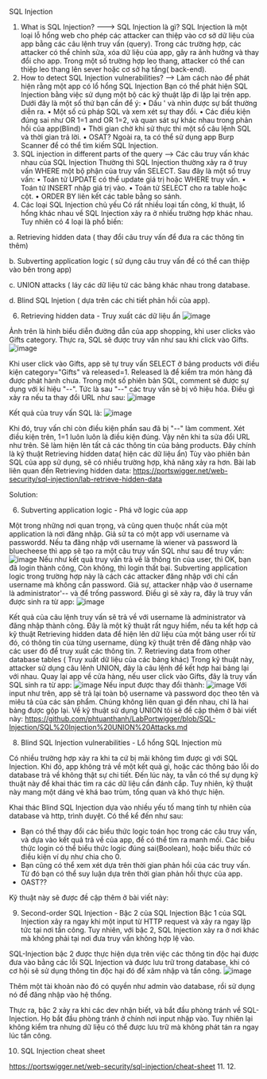 SQL Injection
1. What is SQL Injection? ---> SQL Injection là gì?
SQL Injection là một loại lỗ hổng web cho phép các attacker  can thiệp vào cơ sở dữ liệu của app bằng các câu lệnh truy vấn (query). Trong các trường hợp, các attacker có thể chỉnh sửa, xóa dữ liệu của app, gây ra ảnh hưởng và thay đổi cho app. Trong một số trường hợp leo thang, attacker có thể can thiệp leo thang lên sever hoặc cơ sở hạ tầng( back-end).
2. How to detect SQL Injection vulnerabilities? --> Làm cách nào để phát hiện rằng một app có lổ hổng SQL Injection
Bạn có thể phát hiện SQL Injection bằng việc sử dụng một bộ các kỹ thuật lặp đi lặp lại trên app.  Dưới đây là một số thứ bạn cần để ý:
•	Dấu ' và nhìn được sự bất thường diễn ra.
•	Một số cú pháp SQL và xem xét sự thay đổi.
•	Các điều kiện đúng sai như OR 1=1 and OR 1=2, và quan sát sự khác nhau trong phản hồi của app(Blind)
•	Thời gian chờ khi sử thực thi một số câu lệnh SQL và thời gian trả lời.
•	OSAT?
Ngoài ra, ta có thể sử dụng app Burp Scanner để có thể tìm kiếm SQL Injection.
3. SQL injection in different parts of the query --> Các câu truy vấn khác nhau của SQL Injection
Thường thì SQL Injection thường xảy ra ở truy vấn WHERE một bộ phận của truy vấn SELECT. Sau đây là một số truy vấn:
•	Toán tử UPDATE có thể update giá trị hoặc WHERE truy vấn.
•	Toán tử INSERT nhập giá trị vào.
•	Toán tử SELECT cho ra table hoặc cột.
•	ORDER BY liên kết các table bằng so sánh.
4. Các loại SQL Injection chủ yếu
Có rất nhiều loại tấn công, kĩ thuật, lổ hổng khác nhau về SQL Injection xảy ra ở nhiều trường hợp khác nhau. Tuy nhiên có 4 loại là phổ biến:

a. Retrieving hidden data ( thay đổi câu truy vấn để đưa ra các thông tin thêm)

b. Subverting application logic ( sử dụng câu truy vấn đề có thể can thiệp vào bên trong app)

c. UNION attacks ( láy các dữ liệu từ các bảng khác nhau trong database.

d. Blind SQL Injetion ( dựa trên các chi tiết phản hồi của app).

6. Retrieving hidden data - Truy xuất các dữ liệu ẩn
 ![image](https://github.com/phtuanthanh/LabPortwigger/assets/138991479/0475b206-16ea-4bcc-9d20-441c4735da9a)

Ảnh trên là hình biểu diễn đường dẫn của app shopping, khi user clicks vào Gifts category.  Thực ra, SQL sẽ được truy vấn như sau khi click vào Gifts.
![image](https://github.com/phtuanthanh/LabPortwigger/assets/138991479/6ddeb2b8-fc2a-4292-a555-7ee98b7e3f9a)

 Khi user click vào Gifts, app sẽ tự truy vấn SELECT ở bảng products với điều kiện category="Gifts" và released=1. Released là để kiểm tra món hàng đã được phát hành chưa.
Trong một số phiên bản SQL, comment sẽ được sự dụng với kí hiệu "--". Tức là sau "--" các truy vấn sẽ bị vô hiệu hóa. Điều gì xảy ra nếu ta thay đổi URL như sau:
![image](https://github.com/phtuanthanh/LabPortwigger/assets/138991479/2247a288-99a4-4757-81bf-da778718dff3)

Kết quả của truy vấn SQL là: 
 ![image](https://github.com/phtuanthanh/LabPortwigger/assets/138991479/5e5500fc-d8e7-4038-a152-ad56a1db287d)

Khi đó, truy vấn chỉ còn điều kiện      phần sau đã bị "--" làm comment.
Xét điều kiện trên, 1=1 luôn luôn là điều kiện đúng. Vậy nên khi ta sửa đổi URL như trên.  Sẽ làm hiện lên tất cả các thông tin của bảng products. Đây chính là kỹ thuật Retrieving hidden data( hiện
các dữ liệu ẩn)
Tùy vào phiên bản SQL của app sử dụng, sẽ có nhiều trường hợp, khả năng xảy ra hơn.
Bài lab liên quan đến Retrieving hidden data: https://portswigger.net/web-security/sql-injection/lab-retrieve-hidden-data

Solution: 

6. Subverting application logic - Phá vỡ logic của app
   
Một trong những nơi quan trọng, và cũng quen thuộc nhất của một application là nơi đăng nhập. Giả sử ta có một app với username và passwordd. Nếu ta đăng nhập với username là wiener và password là bluecheese
thì app sẽ tạo ra một câu truy vấn SQL như sau để truy vấn:
![image](https://github.com/phtuanthanh/LabPortwigger/assets/138991479/7d117a31-9ed0-4251-8dd3-37663dad65a7)
Nếu như kết quả truy vấn trả về là thông tin của user, thì OK, bạn đã login thành công, Còn không, thì login thất bại. Subverting application logic trong trường hợp này là cách các attacker đăng nhập với
chỉ cần username mà không cần password. Giả sự, attacker nhập vào ở username là administrator'-- và để trống password. Điều gì sẽ xảy ra, đây là truy vấn được sinh ra từ app:
![image](https://github.com/phtuanthanh/LabPortwigger/assets/138991479/622cd546-2b49-4ee1-a730-a52a0be5f86b)

Kết quả của câu lệnh truy vấn sẽ trả về với username là administrator và đăng nhập thành công. Đây là một kỹ thuật rất nguy hiểm, nếu ta kết hợp cả kỹ thuật Retrieving hidden data để hiện lên dữ liệu của một bảng user
rồi từ đó, có thông tin của từng username, dùng kỹ thuật trên để đăng nhập vào các user đó để truy xuất các thông tin.
7. Retrieving data from other database tables ( Truy xuất dữ liệu của các bảng khác)
Trong kỹ thuật này, attacker sử dụng câu lênh UNION, đây là câu lệnh để kết hợp hai bảng lại với nhau. Quay lại app về cửa hàng, nếu user click vào Gifts, đây là truy vấn SQL sinh ra từ app:
![image](https://github.com/phtuanthanh/LabPortwigger/assets/138991479/55d6ae5c-9b5f-4a85-81ca-5bf8464150b1)
Nếu input được thay đổi thành: 
![image](https://github.com/phtuanthanh/LabPortwigger/assets/138991479/26c8d28e-468c-4c2d-b13f-f7bbea52678c)
Với input như trên, app sẽ trả lại toàn bộ username và password dọc theo tên và miêu tả của các sản phẩm. Chúng không liên quan gì đến nhau, chỉ là hai bảng được gộp lại.
Về kỹ thuật sử dụng UNION tôi sẽ đề cập thêm ở bài viết này:
https://github.com/phtuanthanh/LabPortwigger/blob/SQL-Injection/SQL%20Injection%20UNION%20Attacks.md

8. Blind SQL Injection vulnerabilities - Lổ hổng SQL Injection mù

Có nhiều trường hợp xảy ra khi ta cứ bị mãi không tìm được gì với SQL Injection. Khi đó, app không trả về một kết quả gì, hoặc các thông báo lỗi do database trả về không thật sự chi tiết. Đến lúc này, ta vẫn có thể sự dụng kỹ thuật này để khai thác tìm ra các dữ liệu cần đánh cắp. Tuy nhiên, kỹ thuật này mang một dáng vẻ khá bao trùm, tổng quan và khó thực hiện.

Khai thác Blind SQL Injection dựa vào nhiều yếu tố mang tính tự nhiên của database và http, trình duyệt. Có thể kể đến như sau:
+ Bạn có thể thay đổi các biểu thức logic toán học trong các câu truy vấn, và dựa vào kết quả trả về của app, để có thể tìm ra manh mối. Các biểu thức login có thể biểu thức logic đúng sai(Boolean), hoặc biểu thức có điều kiện ví dụ như chia cho 0.
+ Bạn cũng có thể xem xét dựa trên thời gian phản hồi của các truy vấn. Từ đó bạn có thể suy luận dựa trên thời gian phản hồi thực của app.
+ OAST??

Kỹ thuật này sẽ được đề cập thêm ở bài viết này:

9. Second-order SQL Injection - Bậc 2 của SQL Injection
Bậc 1 của SQL Injection xảy ra ngay khi một input từ HTTP request và xảy ra ngay lập tức tại nơi tấn công. Tuy nhiên, với bậc 2, SQL Injection xảy ra ở nơi khác mà không phải tại nơi đưa truy vấn không hợp lệ vào.

SQL-Injection bậc 2 được thực hiện dựa trên việc các thông tin độc hại được đưa vào bằng các lỗi SQL Injection và được lưu trữ trong database, khi có cơ hội sẽ sử dụng thông tin độc hại đó để xâm nhập và tấn công. 
![image](https://github.com/phtuanthanh/LabPortwigger/assets/138991479/0c6feb70-ac69-487b-8381-5f05881f1f58)

Thêm một tài khoản nào đó có quyền như admin vào database, rồi sử dụng nó để đăng nhập vào hệ thống.

Thực ra, bậc 2 xảy ra khi các dev nhận biết, và bắt đầu phòng tránh về SQL-Injection. Họ bắt đầu phòng tránh ở chính nơi input nhập vào. Tuy nhiên lại không kiểm tra nhưng dữ liệu có thể được lưu trữ mà không phát tán ra ngay lúc tấn công.

10. SQL Injection cheat sheet

https://portswigger.net/web-security/sql-injection/cheat-sheet
11.
12.






